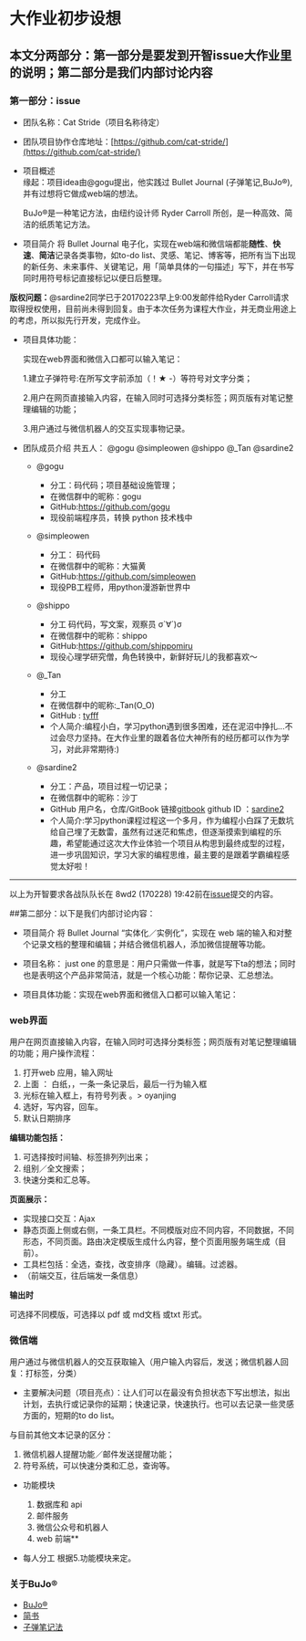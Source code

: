 ﻿# 大作业初步设想

## 本文分两部分：第一部分是要发到开智issue大作业里的说明；第二部分是我们内部讨论内容

### 第一部分：issue


- 团队名称：Cat Stride（项目名称待定）  

- 团队项目协作仓库地址：[https://github.com/cat-stride/](https://github.com/cat-stride/)

- 项目概述   
    缘起：项目idea由@gogu提出，他实践过 Bullet Journal (子弹笔记,BuJo®),并有过想将它做成web端的想法。

    BuJo®是一种笔记方法，由纽约设计师 Ryder Carroll 所创，是一种高效、简洁的纸质笔记方法。

- 项目简介
    将 Bullet Journal 电子化，实现在web端和微信端都能**随性**、**快速**、**简洁**记录各类事物，如to-do list、灵感、笔记、博客等，把所有当下出现的新任务、未来事件、关键笔记，用「简单具体的一句描述」写下，并在书写同时用符号标记直接标记以便日后整理。

**版权问题：**@sardine2同学已于20170223早上9:00发邮件给Ryder Carroll请求取得授权使用，目前尚未得到回复。由于本次任务为课程大作业，并无商业用途上的考虑，所以拟先行开发，完成作业。

- 项目具体功能：

  实现在web界面和微信入口都可以输入笔记：

  1.建立子弹符号:在所写文字前添加（！★ -）等符号对文字分类；

  2.用户在网页直接输入内容，在输入同时可选择分类标签；网页版有对笔记整理编辑的功能；

  3.用户通过与微信机器人的交互实现事物记录。

- 团队成员介绍
    共五人： @gogu @simpleowen @shippo @_Tan @sardine2
    - @gogu
        - 分工：码代码；项目基础设施管理；
        - 在微信群中的昵称：gogu
        - GitHub:https://github.com/gogu
        - 现役前端程序员，转换 python 技术栈中
    - @simpleowen
        - 分工： 码代码
        - 在微信群中的昵称：大猫黄
        - GitHub:https://github.com/simpleowen
        - 现役PB工程师，用python漫游新世界中

    - @shippo  
        - 分工  码代码，写文案，观察员 σ`∀´)σ  
        - 在微信群中的昵称：shippo  
        - GitHub:https://github.com/shippomiru  
        - 现役心理学研究僧，角色转换中，新鲜好玩儿的我都喜欢～ 
    - @_Tan
        - 分工
        - 在微信群中的昵称:_Tan(O_O)
        - GitHub : [tyfff](https://github.com/tyfff)
        - 个人简介:编程小白，学习python遇到很多困难，还在泥沼中挣扎...不过会尽力坚持。在大作业里的跟着各位大神所有的经历都可以作为学习，对此非常期待:)  

    - @sardine2
        - 分工：产品，项目过程一切记录；
        - 在微信群中的昵称：沙丁
        - GitHub 用户名，仓库/GitBook 链接[gitbook](https://sardine2.gitbooks.io/so-many-mistakes-i-made-when-learning-python/content/) github ID ：[sardine2 ](https://github.com/sardine2)
        - 个人简介:学习python课程过程这一个多月，作为编程小白踩了无数坑给自己埋了无数雷，虽然有过迷茫和焦虑，但逐渐摸索到编程的乐趣，希望能通过这次大作业体验一个项目从构思到最终成型的过程，进一步巩固知识，学习大家的编程思维，最主要的是跟着学霸编程感觉太好啦！


----
以上为开智要求各战队队长在 8wd2 (170228) 19:42前在[issue](https://github.com/AIMinder/Py103/issues/221)提交的内容。

##第二部分：以下是我们内部讨论内容：

- 项目简介
    将 Bullet Journal “实体化／实例化”，实现在 web 端的输入和对整个记录文档的整理和编辑；并结合微信机器人，添加微信提醒等功能。

- 项目名称：
    just one 的意思是：用户只需做一件事，就是写下ta的想法；同时也是表明这个产品非常简洁，就是一个核心功能：帮你记录、汇总想法。

- 项目具体功能：实现在web界面和微信入口都可以输入笔记：

### web界面

用户在网页直接输入内容，在输入同时可选择分类标签；网页版有对笔记整理编辑的功能；用户操作流程：

  1. 打开web 应用，输入网址
  2. 上面 ： 白纸，，一条一条记录后，最后一行为输入框
  3. 光标在输入框上，有符号列表 。> oyanjing
  4. 选好，写内容，回车。
  5. 默认日期排序

**编辑功能包括：**

  1. 可选择按时间轴、标签排列列出来；
  2. 组别／全文搜索；
  3. 快速分类和汇总等。

**页面展示：**

  - 实现接口交互：Ajax
  - 静态页面上侧或右侧，一条工具栏。不同模版对应不同内容，不同数据，不同形态，不同页面。路由决定模版生成什么内容，整个页面用服务端生成（目前）。
  - 工具栏包括：全选，查找，改变排序（隐藏）。编辑。过滤器。
  - （前端交互，往后端发一条信息）

**输出时**

可选择不同模版，可选择以 pdf 或 md文档 或txt 形式。

### 微信端

用户通过与微信机器人的交互获取输入（用户输入内容后，发送；微信机器人回复：打标签，分类）

- 主要解决问题（项目亮点）：让人们可以在最没有负担状态下写出想法，拟出计划，去执行或记录你的延期；快速记录，快速执行。也可以去记录一些灵感方面的，短期的to do list。

与目前其他文本记录的区分：

  1. 微信机器人提醒功能／邮件发送提醒功能；
  2. 符号系统，可以快速分类和汇总，查询等。

- 功能模块

  1. 数据库和 api
  2. 邮件服务
  3. 微信公众号和机器人
  4. web 前端**

- 每人分工 根据5.功能模块来定。


### 关于BuJo®

- [BuJo®](http://bulletjournal.com/)
- [简书](http://www.jianshu.com/p/9dd8835761c4)
- [子弹笔记法](http://mp.weixin.qq.com/s?__biz=MjM5MjAyNDUyMA==&mid=401317069&idx=1&sn=6293081103773e6d92716fb4f580110d&mpshare=1&scene=1&srcid=1102KaR03ZFxLtzkCMSSNKCD#rd)
